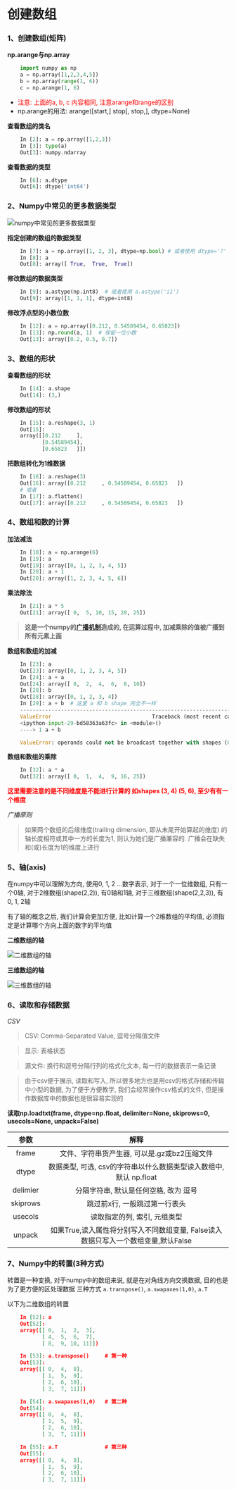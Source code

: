 # 创建数组

### 1、创建数组(矩阵)

**np.arange与np.array**

```python
	import numpy as np
	a = np.array([1,2,3,4,5])
	b = np.array(range(1, 6))
	c = np.arange(1, 6)
```

+ <font color=red >注意: 上面的a, b, c 内容相同, 注意arange和range的区别</font>
+ np.arange的用法: arange([start,] stop[, stop,], dtype=None)

**查看数组的类名**

```python
	In [2]: a = np.array([1,2,3])
	In [3]: type(a)
	Out[3]: numpy.ndarray
```

**查看数据的类型**

```python
	In [6]: a.dtype
	Out[6]: dtype('int64')
```

### 2、Numpy中常见的更多数据类型

![numpy中常见的更多数据类型](img/numpy中常见的更多数据类型.png "numpy中常见的更多数据类型")

**指定创建的数组的数据类型**

```python
	In [7]: a = np.array([1, 2, 3], dtype=np.bool) # 或者使用 dtype='?'
	In [8]: a
	Out[8]: array([ True,  True,  True])
```

**修改数组的数据类型**

```python
	In [9]: a.astype(np.int8)  # 或者使用 a.astype('i1')
	Out[9]: array([1, 1, 1], dtype=int8)
```

**修改浮点型的小数位数**

```python
	In [12]: a = np.array([0.212, 0.54589454, 0.65823])
	In [13]: np.round(a, 1)  # 保留一位小数
	Out[13]: array([0.2, 0.5, 0.7])
```

### 3、数组的形状

**查看数组的形状**

```python
	In [14]: a.shape
	Out[14]: (3,)
```

**修改数组的形状**

```python
	In [15]: a.reshape(3, 1)
	Out[15]: 
	array([[0.212     ],
	       [0.54589454],
	       [0.65823   ]])
```

**把数组转化为1维数据**

```python
	In [16]: a.reshape(3)
	Out[16]: array([0.212     , 0.54589454, 0.65823   ])
	# 或者
	In [17]: a.flatten()
	Out[17]: array([0.212     , 0.54589454, 0.65823   ])
```

### 4、数组和数的计算

**加法减法**

```python
	In [18]: a = np.arange(6)
	In [19]: a
	Out[19]: array([0, 1, 2, 3, 4, 5])
	In [20]: a + 1
	Out[20]: array([1, 2, 3, 4, 5, 6])
```

**乘法除法**

```python
	In [21]: a * 5
	Out[21]: array([ 0,  5, 10, 15, 20, 25])
```

> **这是一个numpy的[广播机制](#广播原则)造成的, 在运算过程中, 加减乘除的值被广播到所有元素上面**

**数组和数组的加减**

```python
	In [23]: a 
	Out[23]: array([0, 1, 2, 3, 4, 5])
	In [24]: a + a
	Out[24]: array([ 0,  2,  4,  6,  8, 10])
	In [28]: b
	Out[28]: array([0, 1, 2, 3, 4])
	In [29]: a + b  # 这里 a 和 b shape 完全不一样
	---------------------------------------------------------------------------
	ValueError                                Traceback (most recent call last)
	<ipython-input-29-bd58363a63fc> in <module>()
	----> 1 a + b

	ValueError: operands could not be broadcast together with shapes (6,) (5,)
```

**数组和数组的乘除**

```python
	In [32]: a * a
	Out[32]: array([ 0,  1,  4,  9, 16, 25])
```

**<font color=red >这里需要注意的是不同维度是不能进行计算的 如shapes (3, 4) (5, 6), 至少有有一个维度</font>**

_<span id="广播原则">广播原则</span>_
> 如果两个数组的后缘维度(trailing dimension, 即从末尾开始算起的维度) 的轴长度相符或其中一方的长度为1, 则认为她们是广播兼容的. 广播会在缺失和(或)长度为1的维度上进行

### 5、轴(axis)

在numpy中可以理解为方向, 使用0, 1, 2 ...数字表示, 对于一个一位维数组, 只有一个0轴, 对于2维数组(shape(2,2)), 有0轴和1轴, 对于三维数组(shape(2,2,3)), 有0, 1, 2轴

有了轴的概念之后, 我们计算会更加方便, 比如计算一个2维数组的平均值, 必须指定是计算哪个方向上面的数字的平均值

**二维数组的轴**

![二维数组的轴](img/二维数组的轴.png "二维数组的轴")

**三维数组的轴**

![三维数组的轴](img/三维数组的轴.png "三维数组的轴")

### 6、读取和存储数据

_CSV_
> CSV: Comma-Separated Value, 逗号分隔值文件

> 显示: 表格状态

> 源文件: 换行和逗号分隔行列的格式化文本, 每一行的数据表示一条记录

> 由于csv便于展示, 读取和写入, 所以很多地方也是用csv的格式存储和传输中小型的数据, 为了便于方便教学, 我们会经常操作csv格式的文件, 但是操作数据库中的数据也是很容易实现的


**读取np.loadtxt(frame, dtype=np.float, delimiter=None, skiprows=0, usecols=None, unpack=False)**

参数|解释
:---:|:--:
frame|文件、字符串货产生器, 可以是.gz或bz2压缩文件
dtype|数据类型, 可选, csv的字符串以什么数据类型读入数组中, 默认 np.float
delimier| 分隔字符串, 默认是任何空格, 改为 逗号
skiprows|跳过前x行, 一般跳过第一行表头
usecols|读取指定的列, 索引, 元组类型
unpack|如果True,读入属性将分别写入不同数组变量, False读入数据只写入一个数组变量,默认False

### 7、Numpy中的转置(3种方式)

转置是一种变换, 对于numpy中的数组来说, 就是在对角线方向交换数据, 目的也是为了更方便的区处理数据
三种方式 `a.transpose()`, `a.swapaxes(1,0)`, `a.T`

以下为二维数组的转置
```json
	In [52]: a
	Out[52]: 
	array([[ 0,  1,  2,  3],
	       [ 4,  5,  6,  7],
	       [ 8,  9, 10, 11]])

	In [53]: a.transpose()     # 第一种
	Out[53]: 
	array([[ 0,  4,  8],
	       [ 1,  5,  9],
	       [ 2,  6, 10],
	       [ 3,  7, 11]])

	In [54]: a.swapaxes(1,0)   # 第二种
	Out[54]: 
	array([[ 0,  4,  8],
	       [ 1,  5,  9],
	       [ 2,  6, 10],
	       [ 3,  7, 11]])

	In [55]: a.T               # 第三种
	Out[55]: 
	array([[ 0,  4,  8],
	       [ 1,  5,  9],
	       [ 2,  6, 10],
	       [ 3,  7, 11]])

```




































